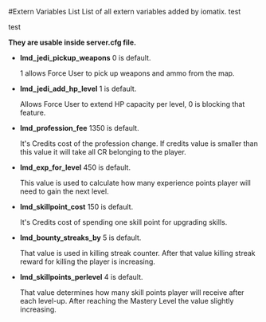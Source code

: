#Extern Variables List
List of all extern variables added by iomatix.
test

test

**They are usable inside server.cfg file.**
- **lmd_jedi_pickup_weapons** 0 is default. 
  
  1 allows Force User to pick up weapons and ammo from the map. 
- **lmd_jedi_add_hp_level** 1 is default. 
  
  Allows Force User to extend HP capacity per level, 0 is blocking that feature.  
- **lmd_profession_fee** 1350 is default. 
  
  It's Credits cost of the profession change. If credits value is smaller than this value it will take all CR belonging to the player.
- **lmd_exp_for_level** 450 is default. 
  
  This value is used to calculate how many experience points player will need to gain the next level.
- **lmd_skillpoint_cost** 150 is default. 
  
  It's Credits cost of spending one skill point for upgrading skills. 
- **lmd_bounty_streaks_by** 5 is default. 
  
  That value is used in killing streak counter. After that value killing streak reward for killing the player is increasing.
- **lmd_skillpoints_perlevel** 4 is default. 
  
  That value determines how many skill points player will receive after each level-up. After reaching the Mastery Level the value slightly increasing. 
